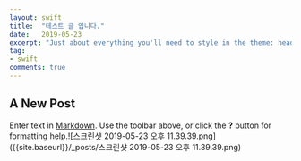 ```yaml
---
layout: swift
title:  "테스트 글 입니다."
date:   2019-05-23
excerpt: "Just about everything you'll need to style in the theme: headings, paragraphs, blockquotes, tables, code blocks"
tag:
- swift
comments: true
---
```


## A New Post

Enter text in [Markdown](http://daringfireball.net/projects/markdown/). Use the toolbar above, or click the **?** button for formatting help.![스크린샷 2019-05-23 오후 11.39.39.png]({{site.baseurl}}/_posts/스크린샷 2019-05-23 오후 11.39.39.png)


